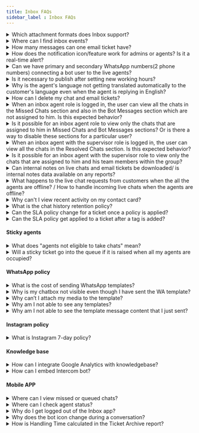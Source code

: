 ```yaml
---
title: Inbox FAQs
sidebar_label : Inbox FAQs
---
```


<details>
<summary>Which attachment formats does Inbox support?</summary>
<div>In the chat or email conversation, customers, agents, and admins have the ability to attach files of these formats: <br/> JPEG, JPG, PNG, GIF, PDF, TXT, DOC, PPT, DOCX, PPTX, XLS, XLSX, CSV, TSV, ZIP, JSON, MP4, MP3, WAV, AAC, M4A, SVG, 3GP, and MOV. <br/>However, there is a 25MB size-limit on the files you can send. </div>
</details>

<details>
 <summary>Where can I find inbox events?</summary>
 <div>
  
Inbox events are integrated with automation and can be used while designing workflows. Learn more [here](https://docs.yellow.ai/docs/platform_concepts/studio/build/workflows).

</div>
</details>

<details>
 <summary>How many messages can one email ticket have?</summary>
 <div>

An email ticket has a limitation of displaying up to **100 email replies** in a thread.  
In Outlook, email tickets do not appear as a thread; instead, each reply is treated as a new email. Users can also change the subject.

</div>
</details>

<details>
 <summary>How does the notification icon/feature work for admins or agents? Is it a real-time alert?</summary>
 <div>
 
- **For agents in the Inbox (Chat section):** They receive messages in real-time.  <br/> - **For agents in the Inbox but outside the Chat section:** They receive real-time notifications with a sound alert, ensuring they are promptly notified of new messages.  <br/> - **For agents logging in with unread notifications:** The bell icon highlights missed notifications, helping them catch up on past messages. <br/><br/> Since its primary function is to indicate unread messages upon login rather than act as a real-time alert system, updating it live is unnecessary.  

</div>
</details>


<details>
<summary> Can we have primary and secondary WhatsApp numbers(2 phone numbers) connecting a bot user to the live agents? </summary>
<div>
Each bot has only one inbox, the bot can have multiple Whatsapp numbers activated, and the agent queries will be directed to the bot's Inbox. Hence, all Whatsapp numbers are sourced to the same Inbox module, and agents will be assigned with live chats from any of the numbers.
</div>
</details>
    
<details>
  <summary>Is it necessary to publish after setting new working hours?</summary>
  <div>
    No, it is not necessary to publish after setting new working hours. You can simply save the changes, as these settings are related to the inbox and not specific to bot building.
  </div>
</details>

    
<details>
<summary> Why is the agent's language not getting translated automatically to the customer's language even when the agent is replying in English?</summary>
<div>
    
You can set the default language of the agent to English in <b>Inbox</b> > <b>Settings</b> > <b>Team</b> > <b>Agents</b>. Open the agent profile and select the <b>Default Language</b>. Click <a href= "https://docs.yellow.ai/docs/platform_concepts/inbox/inbox-settings/team/agents#11-editmodify-existing-agent-properties" >here</a> to learn more. 
    
</div>
</details>
  
<details>
<summary> How can I delete my chat and email tickets? </summary>
<div>
Inbox Agent or Admin cannot delete any tickets from Inbox. Tickets can only be deleted from the database. 
</div>
</details>


<details>
<summary> When an inbox agent role is logged in, the user can view all the chats in the Missed Chats section and also in the Bot Messages section which are not assigned to him. Is this expected behavior? </summary>

Yes, this is expected behavior. Missed chats are not assigned to any particular agent, which is why all missed chats are visible to agents. This allows agents to reopen and assign the chats to themselves.
</details>

<details>
<summary> Is it possible for an inbox agent role to view only the chats that are assigned to him in Missed Chats and Bot Messages sections? Or is there a way to disable these sections for a particular user?</summary>

If you need to disable the Missed Chats or Bot Messages sections for a particular user, please raise a ticket with customer context to request this configuration change.
</details>

<details>
<summary>When an inbox agent with the supervisor role is logged in, the user can view all the chats in the Resolved Chats section. Is this expected behavior?</summary>

Yes, this is expected behavior. When someone is made an Inbox supervisor for particular group(s), they will see all the chats raised in those group(s).
</details>

<details>
<summary>Is it possible for an inbox agent with the supervisor role to view only the chats that are assigned to him and his team members within the group?</summary>

If a supervisor is seeing chats from groups to which they were not assigned, this is a bug. Please raise this issue in DevRev for further investigation.
</details>

<details>
<summary> Can internal notes on live chats and email tickets be downloaded/ is internal notes data available on any reports? </summary>
<div>
No. You cannot download internal notes, they are only available within the respective chat/ticket screen.   
</div>
</details>

<details>
<summary> What happens to the live chat requests from customers when the all the agents are offline? / How to handle incoming live chats when the agents are offline? </summary>
<div>
An inbox admin can configure what happens to the live chats when all the agents are offline on <a href= "https://docs.yellow.ai/docs/platform_concepts/inbox/inbox-settings/workflows/offline-chat" > offline handling settings </a>.

</div>
</details>



<details>
  <summary>Why can't I view recent activity on my contact card?</summary>
  <div>
    If you only see the View contact link in the UI, it is likely due to incorrect configuration of user360 variables. Ensure that you have set up flows to fetch the first name and either the mobile number or email values, storing them in user property variables. Make sure to use only these variables in the Raise Ticket node for proper functionality.
  </div>
</details>



<details>
<summary> What is the chat history retention policy? </summary>
  <div>
    Live chats and email tickets in the Inbox are retained for a maximum of 6 months. After this period, they will be archived. While the data will no longer be accessible on the platform (active store), it will still be available on the servers (cold store) until the contract's validity expires.
  </div>
</details>


<details>
<summary> Can the SLA policy change for a ticket once a policy is applied? </summary>
  <div>
Yes, the SLA policy can change for a ticket once a policy is applied. If the priority of the ticket is changed, the SLA will also change based on the new priority. However, the first SLA policy that gets applied to a ticket will not change if the Group/Tag is changed because SLAs are end-customer facing. Additionally, breaches of the initial SLA policy will be recorded and will be present as part of reports, but they will not be back-dated.
  </div>
</details>


<details>
<summary> Can the SLA policy get applied to a ticket after a tag is added? </summary>
  <div>
  No, the first SLA policy that gets applied to a ticket will not change if the Group/Tag is changed because SLAs are end-customer facing.
  </div>
</details>      


#### **Sticky agents** 

<details>
<summary> What does "agents not eligible to take chats" mean? </summary>
<div>
Agents are considered to be not eligible for assignment when the agent status is currently offline/busy/away and when the agent has no vacant concurrency to assign chats.
</div>
</details>

<details>
<summary> Will a sticky ticket go into the queue if it is raised when all my agents are occupied?</summary>
Sticky tickets will not go into the queue even if the group queue is turned ON. When an agent is at maximum concurrency OR busy/away/offline they are considered to be not eligible and will be skipped in consideration. It is recommended to a higher number than the set chat concurrency.
</details>


#### **WhatsApp policy**   


<details>
<summary> What is the cost of sending WhatsApp templates? </summary>
<div>
 Whatsapp charges a per-message fee for all the templates sent outside the 24 hr session based on the number of messages & country you send to. Click <a href= "https://developers.facebook.com/docs/whatsapp/updates-to-pricing/"> here </a> to learn more.   
</div>
</details>


<details>
<summary> Why is my chatbox not visible even though I have sent the WA template? </summary>
<div>
Just sending out the template message will not reinitiate the 24 hr window. The end-user has to reply back in the conversation.    
</div>
</details>

<details>
<summary> Why can’t I attach my media to the template? </summary>
<div>
You cannot change the type of media once the template is approved. Also, you can only send out the following types of media:  
<b> Image </b> - Jpeg or png format not more than 5MB, <b> Video </b> - MP4 video not more than 16MB, <b> Document </b> - PDF.  
</div>
</details>


<details>
<summary> Why am I not able to see any templates? </summary>
<div>
There are two reasons why you are not able to see any WhatsApp templates within your  Inbox:  None of your templates are approved by WhatsApp yet or you have not created any templates yet.  
</div>
</details>

<details>
<summary> Why am I not able to see the template message content that I just sent? </summary>
<div>
WhatsApp templates created with <a href="https://developers.facebook.com/docs/whatsapp/updates-to-pricing/">hsm</a>  object will not be displayed with the actual content inside Inbox. However templates created with <a href="https://developers.facebook.com/docs/whatsapp/updates-to-pricing/"> template </a> object will be displayed inside Inbox. If you are not seeing the actual template content, then the template you sent out is most likely created with hsm object. 
	
</div>
</details> 

#### **Instagram policy**

<details>
<summary> What is Instagram 7-day policy? </summary>
<div>
Instagram's 7-day policy for live chats refers to the limitation on replying to Direct Messages (DMs) after a certain period of inactivity. This policy aims to promote timely customer service and prevent brands or individuals from sending unsolicited messages or promotional content after a prolonged silence. <br/> <br/> Breakdown of the 7-day policy: <br/> - <b> Initial 24 hours </b> : You can freely respond to DMs without any restrictions, including sending promotional content or using automated bot replies. <br/> - <b> After 24 hours but within 7 days </b> : Your responses must be directly related to the topic of the conversation. Promotional content or automated bot replies are not allowed. <br/> - <b> After 7 days </b> : You can only send one of three types of responses, that is, request the user to restart the conversation to initiate a new 7-day window, provide a link to your Instagram profile or website for further information, or ask the user to contact you through another channel, such as email or phone.
</div>
</details>

#### **Knowledge base**

<details>
<summary> How can I integrate Google Analytics with knowledgebase?</summary>
<div>
We do not support a native integration for Google Analytics in v1 KB integrations. However you can integrate Google Analytics(GA) by connecting GA to a GTM account and then use Inbox KB's GTM Integration to avail the data.
</div>
</details>


<details>
<summary> How can I embed Intercom bot? </summary>
<div>
Use Chatbot integration to add the intercom bot source code.
</div>
</details>

#### **Mobile APP**

<details>
<summary> Where can I view missed or queued chats? </summary>
<div>
The archive tab in the mobile app is a collection of active, open, resolved, missed and queued chats. Use the filter option to view missed chats from this section.
</div>
</details>

<details>
<summary> Where can I check agent status? </summary>
<div>
On the overview tab there is an option to view agent and their current statuses.
</div>
</details>


<details>
  <summary> Why do I get logged out of the Inbox app? </summary>
  <div>
    For security and performance reasons, all user sessions (Admin, Agent, and Super Admin) in the Inbox app automatically expire after 8 hours of inactivity or continuous use. After this period, you'll be logged out and prompted to sign in again.  
    </div>
</details>


<details>
  <summary>  Why does the bot icon change during a conversation? </summary>
  <div>
   When a user is chatting with the AI agent, the AI agent’s logo is displayed in the chat widget. If the conversation is transferred to a live agent, the icon automatically updates to show the live agent’s display image or profile picture. Once the conversation ends and the AI agent takes over again, the icon switches back to the AI agent’s logo.
    </div>
</details>



<details>
  <summary> How is Handling Time calculated in the Ticket Archive report? </summary>
  <div>
  Handling Time represents the total duration a ticket was actively worked on by an agent, excluding periods when the ticket was in Pending or On-hold status.<br/>
  Example: <br/> Assigned: Jan 1 → Resolved: Jan 2 → Handling Time = (Jan 2 – Jan 1) – Pending/On-hold time <br/> Reopened: Jan 3 → Assigned: Jan 3 → Resolved: Jan 4 → Add this cycle's Handling Time. <br/> Total Handling Time = First cycle + Second cycle. 
    </div>
</details>
